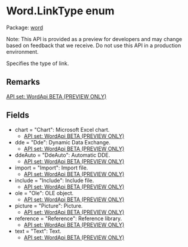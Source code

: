 # Word.LinkType enum

Package: [word](/en-us/javascript/api/word)

Note: This API is provided as a preview for developers and may change based on feedback that we receive. Do not use this API in a production environment.

Specifies the type of link.

## Remarks

[API set: WordApi BETA (PREVIEW ONLY)](/en-us/javascript/api/requirement-sets/word/word-api-requirement-sets)

## Fields

- chart = "Chart": Microsoft Excel chart.
  - [API set: WordApi BETA (PREVIEW ONLY)](/en-us/javascript/api/requirement-sets/word/word-api-requirement-sets)
- dde = "Dde": Dynamic Data Exchange.
  - [API set: WordApi BETA (PREVIEW ONLY)](/en-us/javascript/api/requirement-sets/word/word-api-requirement-sets)
- ddeAuto = "DdeAuto": Automatic DDE.
  - [API set: WordApi BETA (PREVIEW ONLY)](/en-us/javascript/api/requirement-sets/word/word-api-requirement-sets)
- import = "Import": Import file.
  - [API set: WordApi BETA (PREVIEW ONLY)](/en-us/javascript/api/requirement-sets/word/word-api-requirement-sets)
- include = "Include": Include file.
  - [API set: WordApi BETA (PREVIEW ONLY)](/en-us/javascript/api/requirement-sets/word/word-api-requirement-sets)
- ole = "Ole": OLE object.
  - [API set: WordApi BETA (PREVIEW ONLY)](/en-us/javascript/api/requirement-sets/word/word-api-requirement-sets)
- picture = "Picture": Picture.
  - [API set: WordApi BETA (PREVIEW ONLY)](/en-us/javascript/api/requirement-sets/word/word-api-requirement-sets)
- reference = "Reference": Reference library.
  - [API set: WordApi BETA (PREVIEW ONLY)](/en-us/javascript/api/requirement-sets/word/word-api-requirement-sets)
- text = "Text": Text.
  - [API set: WordApi BETA (PREVIEW ONLY)](/en-us/javascript/api/requirement-sets/word/word-api-requirement-sets)